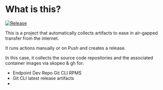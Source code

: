 # What is this?

[![Release](https://github.com/amentumcms/Collector-GIT-CLI/actions/workflows/collect.yml/badge.svg?branch=main)](https://github.com/amentumcms/Collector-GIT-CLI-IB/actions/workflows/collect.yml)

This is a project that automatically collects artifacts to ease in air-gapped transfer from the internet.

It runs actions manually or on Push and creates a release.

In this case, it collects the source code repositories and the associated container images via skopeo & gh for:

- Endpoint Dev Repo Git CLI RPMS
- Git CLI latest release artifacts
- 
